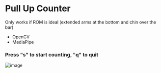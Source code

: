 # Pull Up Counter

Only works if ROM is ideal (extended arms at the bottom and chin over the bar)
- OpenCV
- MediaPipe

### Press "s" to start counting, "q" to quit

![image](https://github.com/user-attachments/assets/d6c5304c-5828-4374-a529-0e3af5649464)
